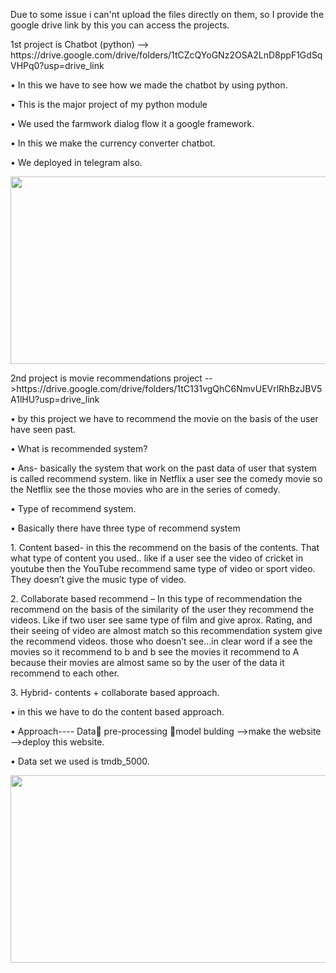 <p>Due to some issue i can'nt upload the files directly on them, so I provide the google drive link by this you can access the projects.</p> 




<p>1st project is Chatbot (python) --> https://drive.google.com/drive/folders/1tCZcQYoGNz2OSA2LnD8ppF1GdSqVHPq0?usp=drive_link</p>
<p>•	In this we have to see how we made the chatbot by using python.</p>
<p>•	This is the major project of my python module</p>
<p>•	We used the farmwork dialog flow it a google framework.</p>
<p>•	In this we make the currency converter chatbot.</p>
<p>•	We deployed in telegram also.</p>
<img src="https://verloop.io/wp-content/uploads/11-Oct-2022-1200x600.jpg" width="600" height="300" />


<p>2nd project is movie recommendations project -->https://drive.google.com/drive/folders/1tC131vgQhC6NmvUEVrlRhBzJBV5A1lHU?usp=drive_link</p>
<p>•	by this project we have to recommend the movie on the basis of the user have seen past.</p>
<p>•	What is recommended system?</p>
<p>•	Ans- basically the system that work on the past data of user that system is called recommend system. like in Netflix a user see the comedy movie  so the Netflix see the those movies who are in the series of comedy.</p>
<p>•	Type of recommend system. </p>
<p>•	Basically there have three type of recommend system</p>
<p>1.	Content based- in this the recommend on the basis of the contents. That what type of content you used.. like if a user see the video of cricket in youtube then the YouTube recommend same type of video  or sport video. They doesn’t give the music type of video.</p>

<p>2.	Collaborate based recommend – In this type of recommendation  the recommend on the basis of the similarity of the user they recommend the videos. Like if two user see same type of film and give aprox. Rating, and their seeing of video are almost match so this recommendation system give the recommend videos. those who doesn’t see…in clear word if a see the movies so it recommend to b and b see the movies it recommend to A because their movies are almost same so by the user of the data it recommend to each other.</p>
<p>3.	Hybrid- contents + collaborate based approach.</p>
<p>•	in this we have to do the content based approach.</p>
<p>•	Approach----  Data pre-processing model bulding -->make the website   -->deploy this website.</p>
<p>•	Data set we used is tmdb_5000.</p>
<p>

<img src="https://techvidvan.com/tutorials/wp-content/uploads/sites/2/2021/06/machine-learning-project-movie-recommendation-system.jpg" width="600" height="300" />


